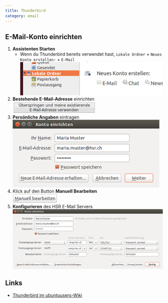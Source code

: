 ```yaml
---
title: Thunderbird
category: email
---
```

## E-Mail-Konto einrichten

<!--main_settings-->
1. **Assistenten Starten**
    * Wenn du Thunderbird bereits verwendet hast, ```Lokale Ordner``` + ```Neues Konto erstellen:``` + ```E-Mail```<br>![Lokale Ordner -> Neues Konto erstellen: -> E-Mail](/assets/app/thunderbird/neues_konto.png)
2. **Bestehende E-Mail-Adresse** einrichten<br>
   ![Überspringen und meine exisiterende E-Mail-Adresse verwenden](/assets/app/thunderbird/willkommen_message_button.png)
3. **Persönliche Angaben** eintragen<br>
   ![Name, E-Mail-Adresse und Passwort](/assets/app/thunderbird/konto_einrichten_1_small.png)
4. Klick auf den Button **Manuell Bearbeiten** <br>![Manuell Bearbeiten](/assets/app/thunderbird/konto_einrichten_2_manuell_bearbeiten.png)
5. **Konfigurieren** des HSR E-Mail Servers<br>
   ![Konfiguration HSR E-Mail Server](/assets/app/thunderbird/konto_einrichten_3.png)

<!--main_settings-->

## Links

- [Thunderbird im ubuntuusers-Wiki](https://wiki.ubuntuusers.de/Thunderbird/)
